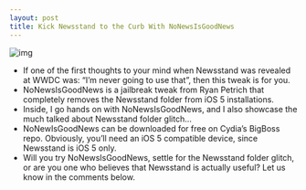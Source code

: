 ```yaml
---
layout: post
title: Kick Newsstand to the Curb With NoNewsIsGoodNews
---
```

![img](http://media.idownloadblog.com/wp-content/uploads/2011/10/NoNewsIsGoodNews-e1318946969186.png)
* If one of the first thoughts to your mind when Newsstand was revealed at WWDC was: “I’m never going to use that”, then this tweak is for you.
* NoNewsIsGoodNews is a jailbreak tweak from Ryan Petrich that completely removes the Newsstand folder from iOS 5 installations.
* Inside, I go hands on with NoNewsIsGoodNews, and I also showcase the much talked about Newsstand folder glitch…
* NoNewIsGoodNews can be downloaded for free on Cydia’s BigBoss repo. Obviously, you’ll need an iOS 5 compatible device, since Newsstand is iOS 5 only.
* Will you try NoNewsIsGoodNews, settle for the Newsstand folder glitch, or are you one who believes that Newsstand is actually useful? Let us know in the comments below.

